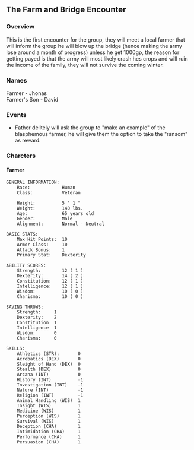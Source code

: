 ## The Farm and Bridge Encounter  

### Overview  
This is the first encounter for the group, they will meet a local farmer that will inform the group he will blow up the bridge (hence making the army lose around a month of progress) unless he get 1000gp, the reason for getting payed is that the army will most likely crash hes crops and will ruin the income of the family, they will not survive the coming winter.  

### Names  
Farmer - Jhonas  
Farmer's Son - David  


### Events    
* Father delitely will ask the group to "make an example" of the blasphemous farmer, he will give them the option to take the "ransom" as reward.  

### Charcters  

#### Farmer  
```
GENERAL INFORMATION:
    Race:            Human
    Class:           Veteran

    Height:          5 ' 1 "
    Weight:          140 lbs.
    Age:             65 years old
    Gender:          Male
    Alignment:       Normal - Neutral

BASIC STATS:
    Max Hit Points:  10
    Armor Class:     10
    Attack Bonus:    1
    Primary Stat:    Dexterity

ABILITY SCORES:
    Strength:        12 ( 1 )
    Dexterity:       14 ( 2 )
    Constitution:    12 ( 1 )
    Intelligence:    12 ( 1 )
    Wisdom:          10 ( 0 )
    Charisma:        10 ( 0 )

SAVING THROWS:
    Strength:     1
    Dexterity:    2
    Constitution  1
    Intelligence  1
    Wisdom:       0
    Charisma:     0

SKILLS:
    Athletics (STR):       0
    Acrobatics (DEX)       0
    Sleight of Hand (DEX)  0
    Stealth (DEX)          0
    Arcana (INT)           0
    History (INT)          -1
    Investigation (INT)    -1
    Nature (INT)           -1
    Religion (INT)         -1
    Animal Handling (WIS)  1
    Insight (WIS)          1
    Medicine (WIS)         1
    Perception (WIS)       1
    Survival (WIS)         1
    Deception (CHA)        1
    Intimidation (CHA)     1
    Performance (CHA)      1
    Persuasion (CHA)       1
```
